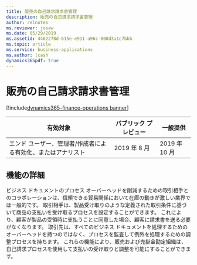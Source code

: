 ```yaml
---
title: 販売の自己請求請求書管理
description: 販売の自己請求請求書管理
author: relnotes
ms.reviewer: josaw
ms.date: 05/29/2019
ms.assetid: 4462278d-615e-e911-a96c-000d3a1c7bbb
ms.topic: article
ms.service: business-applications
ms.author: lcash
dynamics365pdf: true
---
```

# 販売の自己請求請求書管理
[!include[dynamics365-finance-operations banner](../includes/dynamics365-finance-operations.md)]

| 有効対象    |  パブリック プレビュー | 一般提供 | 
| ---------- | ---------- |---------- |
|エンド ユーザー、管理者/作成者による有効化、またはアナリスト|2019 年 8 月| 2019 年 10 月|






## 機能の詳細
<!--feature detail start -->
ビジネス ドキュメントのプロセス オーバーヘッドを削減するための取引相手とのコラボレーションは、信頼できる貿易関係において在庫の動きが激しい業界では一般的です。 取引相手は、製品受け取りのような定義された取引条件に基づいて商品の支払いを受け取るプロセスを設定することができます。 これにより、顧客が製品の受領時に支払うことに同意した場合、顧客に請求書を送る必要がなくなります。 取引先は、すべてのビジネス ドキュメントを処理するためのオーバーヘッドを持つのではなく、プロセスを監査して例外を処理するための調整プロセスを持ちます。 これらの機能により、販売および売掛金勘定組織は、自己請求プロセスを使用して支払いの受け取りと調整を可能にすることができます。
<!--feature detail end -->










